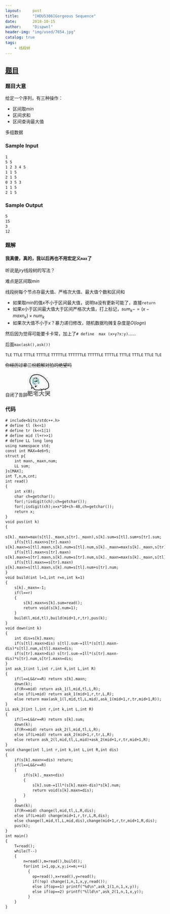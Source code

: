 ```yaml
---
layout:     post
title:      "[HDU5306]Gorgeous Sequence"
date:       2018-10-15
author:     "Dispwnl"
header-img: "img/used/7654.jpg"
catalog: true
tags:
    - 线段树
---
```

## [题目](https://vjudge.net/problem/HDU-5306)
### 题目大意
给定一个序列，有三种操作：
- 区间取$min$
- 区间求和
- 区间查询最大值

多组数据

### Sample Input
```
1
5 5
1 2 3 4 5
1 1 5
2 1 5
0 3 5 3
1 1 5
2 1 5
```
### Sample Output
```
5
15
3
12
```
### 题解
#### 我真傻，真的，我以后再也不用宏定义<code>max</code>了

听说是$jry$线段树的写法？

难点是区间取$min$

线段树每个节点存最大值、严格次大值、最大值个数和区间和

- 如果取$min$的值$x$不小于区间最大值，说明ta没有更新可能了，直接<code>return</code>
- 如果$x$小于区间最大值大于区间严格次大值，打上标记，$sum_k-=(x-maxn_k)\times num_k$
- 如果次大值不小于$x$？暴力递归修改，随机数据均摊复杂度是$O(logn)$

然后因为觉得可能要卡卡常，加上了```# define  max (x>y?x:y)```……

后面```max(ask(),ask())```

<code>TLE</code>
<code>TTLE</code>
<code>TTTLE</code>
<code>TTTTLE</code>
<code>TTTTTLE</code>
<code>TTTTTTLE</code>
<code>TTTTTLE</code>
<code>TTTTLE</code>
<code>TTTLE</code>
<code>TTTLE</code>
<code>TTLE</code>
<code>TLE</code>

~~你经历过拿三份题解对拍的绝望吗~~

自闭了告辞![](/img/346.jpg)

### 代码
```
# include<bits/stdc++.h>
# define tl (k<<1)
# define tr (k<<1|1)
# define mid (l+r>>1)
# define LL long long
using namespace std;
const int MAX=4e6+5;
struct p{
	int maxn,_maxn,num;
	LL sum;
}s[MAX];
int T,n,m,cnt;
int read()
{
	int x(0);
	char ch=getchar();
	for(;!isdigit(ch);ch=getchar());
	for(;isdigit(ch);x=x*10+ch-48,ch=getchar());
	return x;
}
void pus(int k)
{
	s[k]._maxn=max(s[tl]._maxn,s[tr]._maxn),s[k].sum=s[tl].sum+s[tr].sum;
	if(s[tl].maxn>s[tr].maxn) s[k].maxn=s[tl].maxn,s[k].num=s[tl].num,s[k]._maxn=max(s[k]._maxn,s[tr].maxn);
	if(s[tl].maxn<s[tr].maxn) s[k].maxn=s[tr].maxn,s[k].num=s[tr].num,s[k]._maxn=max(s[k]._maxn,s[tl].maxn);
	if(s[tl].maxn==s[tr].maxn) s[k].maxn=s[tl].maxn,s[k].num=s[tl].num+s[tr].num;
}
void build(int l=1,int r=n,int k=1)
{
	s[k]._maxn=-1;
	if(l==r)
	{
		s[k].maxn=s[k].sum=read();
		return void(s[k].num=1);
	}
	build(l,mid,tl),build(mid+1,r,tr),pus(k);
}
void down(int k)
{
	int dis=s[k].maxn;
	if(s[tl].maxn>dis) s[tl].sum-=1ll*(s[tl].maxn-dis)*s[tl].num,s[tl].maxn=dis;
	if(s[tr].maxn>dis) s[tr].sum-=1ll*(s[tr].maxn-dis)*s[tr].num,s[tr].maxn=dis;
}
int ask_1(int l,int r,int k,int L,int R)
{
	if(l==L&&r==R) return s[k].maxn;
	down(k);
	if(R<=mid) return ask_1(l,mid,tl,L,R);
	else if(L>mid) return ask_1(mid+1,r,tr,L,R);
	else return max(ask_1(l,mid,tl,L,mid),ask_1(mid+1,r,tr,mid+1,R));
}
LL ask_2(int l,int r,int k,int L,int R)
{
	if(l==L&&r==R) return s[k].sum;
	down(k);
	if(R<=mid) return ask_2(l,mid,tl,L,R);
	else if(L>mid) return ask_2(mid+1,r,tr,L,R);
	else return ask_2(l,mid,tl,L,mid)+ask_2(mid+1,r,tr,mid+1,R);
}
void change(int l,int r,int k,int L,int R,int dis)
{
	if(s[k].maxn<=dis) return;
	if(l==L&&r==R)
	{
		if(s[k]._maxn<dis)
		{
			s[k].sum-=1ll*(s[k].maxn-dis)*s[k].num;
			return void(s[k].maxn=dis);
		}
	}
	down(k);
	if(R<=mid) change(l,mid,tl,L,R,dis);
	else if(L>mid) change(mid+1,r,tr,L,R,dis);
	else change(l,mid,tl,L,mid,dis),change(mid+1,r,tr,mid+1,R,dis);
	pus(k);
}
int main()
{
	T=read();
	while(T--)
	{
		n=read(),m=read(),build();
		for(int i=1,op,x,y;i<=m;++i)
		  {
		  	op=read(),x=read(),y=read();
		  	if(!op) change(1,n,1,x,y,read());
		  	else if(op==1) printf("%d\n",ask_1(1,n,1,x,y));
		  	else if(op==2) printf("%lld\n",ask_2(1,n,1,x,y));
		  }
	}
}
```
